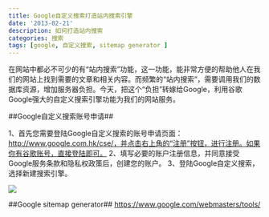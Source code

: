 ```yaml
---
title: Google自定义搜索打造站内搜索引擎
date: '2013-02-21'
description: 如何打造站内搜索
categories: 搜索
tags: [google, 自定义搜索, sitemap generator ]
---
```


在网站中都必不可少的有“站内搜索”功能，这一功能，能非常方便的帮助他人在我们的网站上找到需要的文章和相关内容。而频繁的“站内搜索”，需要调用我们的数据库资源，增加服务器负担。今天，把这个“负担”转嫁给Google，利用谷歌Google强大的自定义搜索引擎功能为我们的网站服务。

##Google自定义搜索账号申请##

1、首先您需要登陆Google自定义搜索的账号申请页面：http://www.google.com.hk/cse/，并点击右上角的“注册”按钮，进行注册。如果你有谷歌账号，直接登陆即可。
2、填写必要的账户注册信息，并同意接受Google服务条款和隐私权政策后，创建您的账户。
3、登陆Google自定义搜索，选择新建搜索引擎。
<p>
  <img src="{{urls.media}}/new_search_engines.jpg">
</p>

##Google sitemap generator##
https://www.google.com/webmasters/tools/